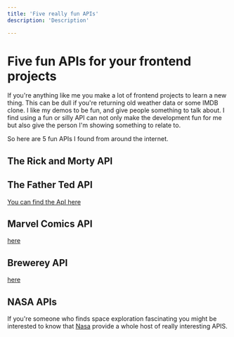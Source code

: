 ```yaml
---
title: 'Five really fun APIs'
description: 'Description'

---
```


# Five fun APIs for your frontend projects

If you're anything like me you make a lot of frontend projects to learn a new thing. This can be dull if you're returning old weather data or some IMDB clone. I like my demos to be fun, and give people something to talk about. I find using a fun or silly API can not only make the development fun for me but also give the person I'm showing something to relate to.

So here are 5 fun APIs I found from around the internet.

## The Rick and Morty API

## The Father Ted API

[You can find the ApI here](https://fatherted.irish/)

## Marvel Comics API

[here](https://developer.marvel.com/)

## Brewerey API

[here](https://www.brewerydb.com/)

## NASA APIs

If you're someone who finds space exploration fascinating you might be interested to know that [Nasa](https://api.nasa.gov/) provide a whole host of really interesting APIS.
